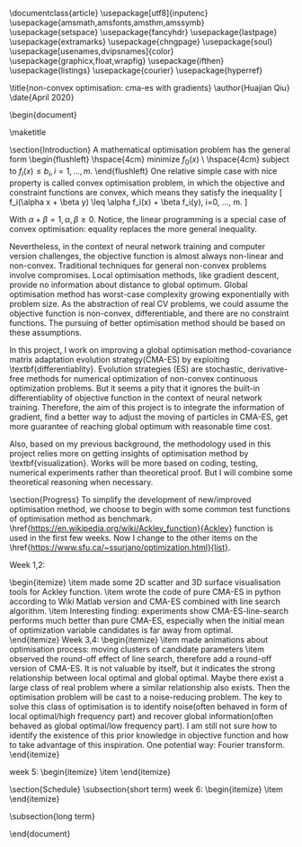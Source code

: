 \documentclass{article}
\usepackage[utf8]{inputenc}
\usepackage{amsmath,amsfonts,amsthm,amssymb}
\usepackage{setspace}
\usepackage{fancyhdr}
\usepackage{lastpage}
\usepackage{extramarks}
\usepackage{chngpage}
\usepackage{soul}
\usepackage[usenames,dvipsnames]{color}
\usepackage{graphicx,float,wrapfig}
\usepackage{ifthen}
\usepackage{listings}
\usepackage{courier}
\usepackage{hyperref}

\title{non-convex optimisation: cma-es with gradients}
\author{Huajian Qiu}
\date{April 2020}

\begin{document}

\maketitle

\section{Introduction}
A mathematical optimisation problem has the general form 
\begin{flushleft}
\hspace{4cm} minimize $f_0(x)$         \\
\hspace{4cm} subject to $f_i(x) \leq b_i, i=1, ..., m.$
\end{flushleft}
One relative simple case with nice property is called convex optimisation problem, in which the objective and constraint functions are convex, which means they satisfy the inequality
\[ f_i(\alpha x + \beta y) \leq \alpha f_i(x) + \beta f_i(y), i=0, ..., m. \]

With $\alpha + \beta = 1, \alpha, \beta \geq 0$. Notice, the linear programming is a special case of convex optimisation: equality replaces the more general inequality.

Nevertheless, in the context of neural network training and computer version challenges, the objective function is almost always non-linear and non-convex. Traditional techniques for general non-convex problems involve compromises. Local optimisation methods, like gradient descent, provide no information about distance to global optimum. Global optimisation method has worst-case complexity growing exponentially with problem size. As the abstraction of real CV problems, we could assume the objective function is non-convex, differentiable, and there are no constraint functions. The pursuing of better optimisation method should be based on these assumptions. 

In this project, I work on improving a global optimisation method-covariance matrix adaptation evolution strategy(CMA-ES) by exploiting \textbf{differentiablity}. Evolution strategies (ES) are stochastic, derivative-free methods for numerical optimization of non-convex continuous optimization problems. But it seems a pity that it ignores the built-in differentiablity of objective function in the context of neural network training. Therefore, the aim of this project is to integrate the information of gradient, find a better way to adjust the moving of particles in CMA-ES, get more guarantee of reaching global optimum with reasonable time cost. 

Also, based on my previous background, the methodology used in this project relies more on getting insights of optimisation method by \textbf{visualization}. Works will be more based on coding, testing, numerical experiments rather than theoretical proof. But I will combine some theoretical reasoning when necessary.  

\section{Progress}
To simplify the development of new/improved optimisation method, we choose to begin with some common test functions of optimisation method as benchmark. \href{https://en.wikipedia.org/wiki/Ackley_function}{Ackley}  function is used in the first few weeks. Now I change to the other items on the \href{https://www.sfu.ca/~ssurjano/optimization.html}{list}.

Week 1,2: 

\begin{itemize}
    \item made some 2D scatter and 3D surface visualisation tools for Ackley function. 
    \item wrote the code of pure CMA-ES in python according to Wiki Matlab version and CMA-ES combined with line search algorithm.
    \item Interesting finding: experiments show CMA-ES-line-search performs much better than pure CMA-ES, especially when the initial mean of optimization variable 
    candidates is far away from optimal.   
\end{itemize}
Week 3,4:
\begin{itemize}
    \item made animations about optimisation process: moving clusters of candidate parameters
    \item observed the round-off effect of line search, therefore add a round-off version of CMA-ES. It is not valuable by itself, but it indicates the strong relationship between local optimal and global optimal. Maybe there exist a large class of real problem where a similar relationship also exists. Then the optimisation problem will be cast to a noise-reducing problem. The key to solve this class of optimisation is to identify noise(often behaved in form of local optimal/high frequency part) and recover global information(often behaved as global optimal/low frequency part). I am still not sure how to identify the existence of this prior knowledge in objective function and how to take advantage of this inspiration. One potential way: Fourier transform.    
\end{itemize}

week 5:
\begin{itemize}
    \item 
\end{itemize}


\section{Schedule}
\subsection{short term}
week 6:
\begin{itemize}
    \item 
\end{itemize}

\subsection{long term}


\end{document}
